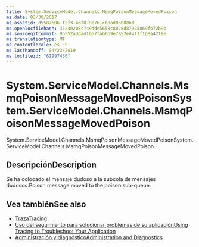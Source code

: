 ```yaml
---
title: System.ServiceModel.Channels.MsmqPoisonMessageMovedPoison
ms.date: 03/30/2017
ms.assetid: d5587606-f2f3-46f8-9e76-cb8ad83088bd
ms.openlocfilehash: 35240208c749dde5658c8028d87925869fb72b9b
ms.sourcegitcommit: 9b552addadfb57fab0b9e7852ed4f1f1b8a42f8e
ms.translationtype: MT
ms.contentlocale: es-ES
ms.lasthandoff: 04/23/2019
ms.locfileid: "61997430"
---
```

# <a name="systemservicemodelchannelsmsmqpoisonmessagemovedpoison"></a><span data-ttu-id="5bdc4-102">System.ServiceModel.Channels.MsmqPoisonMessageMovedPoison</span><span class="sxs-lookup"><span data-stu-id="5bdc4-102">System.ServiceModel.Channels.MsmqPoisonMessageMovedPoison</span></span>
<span data-ttu-id="5bdc4-103">System.ServiceModel.Channels.MsmqPoisonMessageMovedPoison</span><span class="sxs-lookup"><span data-stu-id="5bdc4-103">System.ServiceModel.Channels.MsmqPoisonMessageMovedPoison</span></span>  
  
## <a name="description"></a><span data-ttu-id="5bdc4-104">Descripción</span><span class="sxs-lookup"><span data-stu-id="5bdc4-104">Description</span></span>  
 <span data-ttu-id="5bdc4-105">Se ha colocado el mensaje dudoso a la subcola de mensajes dudosos.</span><span class="sxs-lookup"><span data-stu-id="5bdc4-105">Poison message moved to the poison sub-queue.</span></span>  
  
## <a name="see-also"></a><span data-ttu-id="5bdc4-106">Vea también</span><span class="sxs-lookup"><span data-stu-id="5bdc4-106">See also</span></span>

- [<span data-ttu-id="5bdc4-107">Traza</span><span class="sxs-lookup"><span data-stu-id="5bdc4-107">Tracing</span></span>](../../../../../docs/framework/wcf/diagnostics/tracing/index.md)
- [<span data-ttu-id="5bdc4-108">Uso del seguimiento para solucionar problemas de su aplicación</span><span class="sxs-lookup"><span data-stu-id="5bdc4-108">Using Tracing to Troubleshoot Your Application</span></span>](../../../../../docs/framework/wcf/diagnostics/tracing/using-tracing-to-troubleshoot-your-application.md)
- [<span data-ttu-id="5bdc4-109">Administración y diagnóstico</span><span class="sxs-lookup"><span data-stu-id="5bdc4-109">Administration and Diagnostics</span></span>](../../../../../docs/framework/wcf/diagnostics/index.md)
